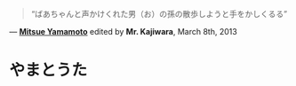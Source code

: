 > “ばあちゃんと声かけくれた男（お）の孫の散歩しようと手をかしくるる”

― **[Mitsue Yamamoto](https://yamatouta.net/artists/1)** edited by **Mr. Kajiwara**, March 8th, 2013

# やまとうた
